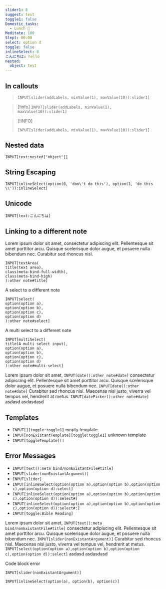 ```yaml
---
slider1: 8
suggest: test
toggle1: false
Domestic_tasks:
  - Lunch 🍲
Meditate: 100
Slept: 00:00
select: option d
toggle: false
inlineSelect: 0
こんにちは: hello
nested:
  object: test
---
```


## In callouts

> `INPUT[slider(addLabels, minValue(1), maxValue(10)):slider1]`

> [!info]
> `INPUT[slider(addLabels, minValue(1), maxValue(10)):slider1]`

> [!INFO]
> ```meta-bind
> INPUT[slider(addLabels, minValue(1), maxValue(10)):slider1]
> ```

## Nested data
`INPUT[text:nested["object"]]`

## String Escaping

`INPUT[inlineSelect(option(0, 'don\'t do this'), option(1, 'do this \\')):inlineSelect]`

## Unicode

`INPUT[text:こんにちは]`

## Linking to a different note
Lorem ipsum dolor sit amet, consectetur adipiscing elit. Pellentesque sit amet porttitor arcu. Quisque scelerisque dolor augue, et posuere nulla bibendum nec. Curabitur sed rhoncus nisl.

```meta-bind
INPUT[textArea(
title(text area),
class(meta-bind-full-width),
class(meta-bind-high)
):other note#title]
```

A select to a different note
```meta-bind
INPUT[select(
option(option a),
option(option b),
option(option c),
option(option d)
):other note#select]
```

A multi select to a different note
```meta-bind
INPUT[multiSelect(
title(A multi select input),
option(option a),
option(option b),
option(option c),
option(option d)
):other note#multi-select]
```

Lorem ipsum dolor sit amet, `INPUT[date():other note#date]` consectetur adipiscing elit. Pellentesque sit amet porttitor arcu. Quisque scelerisque dolor augue, et posuere nulla bibendum nec. `INPUT[date():other note#date]` Curabitur sed rhoncus nisl. Maecenas nisi justo, viverra vel tempus vel, hendrerit at metus. `INPUT[datePicker():other note#date]`  asdasd asdasdasd

## Templates
- `INPUT[][toggle:toggle1]` empty template
- `INPUT[nonExistantTemplate][toggle:toggle1]` unknown template
- `INPUT[toggleTemplate][]` 

## Error Messages
- `INPUT[text():meta bind/nonExistantFile#title]`
- `INPUT[slider(nonExistantArgument)]`
- `INPUT[slider]`
- `INPUT[inlineSelect(option(option a),option(option b),option(option c),option(option d):select]`
- `INPUT[inlineSelect(option(option a),option(option b),option(option c),option(option d)):select#]`
- `INPUT[inlineSelect(option(option a),option(option b),option(option c),option(option d)):select#:]`
- `INPUT[toggle:Bible Reading]`


Lorem ipsum dolor sit amet, `INPUT[text():meta bind/nonExistantFile#title]` consectetur adipiscing elit. Pellentesque sit amet porttitor arcu. Quisque scelerisque dolor augue, et posuere nulla bibendum nec. `INPUT[slider(nonExistantArgument)]` Curabitur sed rhoncus nisl. Maecenas nisi justo, viverra vel tempus vel, hendrerit at metus. `INPUT[select(option(option a),option(option b),option(option c),option(option d)):select]` asdasd asdasdasd

Code block error
```meta-bind
INPUT[slider(nonExistantArgument)]
```

`INPUT[inlineSelect(option(a), option(b), option(c)]`
